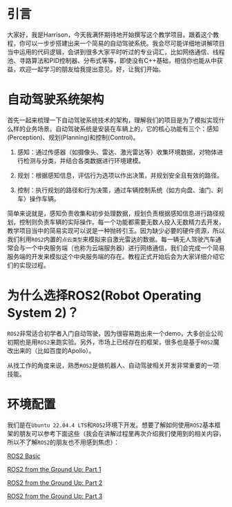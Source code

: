 # 引言

大家好，我是Harrison，今天我满怀期待地开始撰写这个教学项目。跟着这个教程，你可以一步步搭建出来一个简易的自动驾驶系统。我会尽可能详细地讲解项目当中运用的代码逻辑，会讲到很多大家平时听过的专业词汇，比如网络通信、线程池、寻路算法和PID控制器、分布式等等，即使没有C++基础，相信你也能从中获益，欢迎一起学习的朋友给我提出意见。好，让我们开始。

# 自动驾驶系统架构

首先一起来梳理一下自动驾驶系统技术的架构，理解我们的项目是为了模拟实现什么样的业务场景。自动驾驶系统是安装在车辆上的，它的核心功能有三个：感知(Perception)、规划(Planning)和控制(Control)。

1. 感知：通过传感器（如摄像头、雷达、激光雷达等）收集环境数据，对物体进行检测与分类，并结合各类数据进行环境建模。

2. 规划：根据感知信息，评估行为选项以作出决策，并规划安全且有效的路径。

3. 控制：执行规划的路径和行为决策，通过车辆控制系统（如方向盘、油门、刹车）操作车辆。

简单来说就是，感知负责收集和初步处理数据，规划负责根据感知信息进行路径规划，控制则负责车辆的实际操作。每一个功能都需要无数人投入无数精力去开发，教学项目当中的简易实现可以说是一种抛砖引玉。因为缺少必要的硬件资源，所以我们利用`ROS2`内置的`点云类型`来模拟来自激光雷达的数据。每一辆无人驾驶汽车通常会与一个中央服务端（也称为云端服务器）进行网络通信，我们会完成一个简易服务端的开发来模拟这个中央服务端的存在。教程正式开始后会为大家详细介绍它们的实现过程。

# 为什么选择ROS2(Robot Operating System 2)？

`ROS2`非常适合初学者入门自动驾驶，因为很容易跑出来一个demo，大多创业公司初期也是用`ROS2`来跑实验。另外，市场上已经存在的框架，很多也是基于`ROS2`魔改出来的（比如百度的Apollo）。

从找工作的角度来说，熟悉`ROS2`是做机器人、自动驾驶相关开发非常重要的一项技能。

# 环境配置

我们是在`Ubuntu 22.04.4 LTS`和`ROS2`环境下开发。想要了解如何使用`ROS2`基本框架的朋友可以参考下面这些（我会在讲解过程里再次介绍我们使用到的相关内容，所以不了解`ROS2`的朋友也不用感到焦虑）：

[ROS2 Basic](https://github.com/Erio-Harrison/ros2_basic)

[ROS2 from the Ground Up: Part 1](https://medium.com/@nullbyte.in/ros2-from-the-ground-up-part-1-an-introduction-to-the-robot-operating-system-4c2065c5e032)

[ROS2 from the Ground Up: Part 2](https://medium.com/@nullbyte.in/ros2-from-the-ground-up-part-2-publishers-and-subscribers-8deda54927c7)

[ROS2 from the Ground Up: Part 3](https://medium.com/@nullbyte.in/ros2-from-the-ground-up-part-3-a-hands-on-guide-to-creating-custom-messages-and-turtlebot3-service-96a68df2e670)
